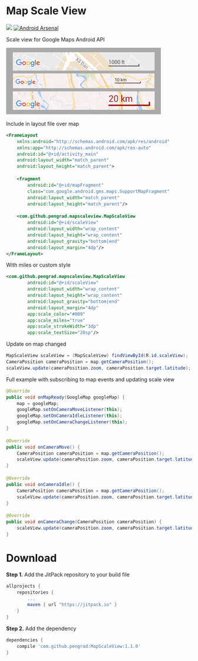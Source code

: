 # Map Scale View
[![](https://jitpack.io/v/pengrad/MapScaleView.svg)](https://jitpack.io/#pengrad/MapScaleView)
[![Android Arsenal](https://img.shields.io/badge/Android%20Arsenal-MapScaleView-green.svg?style=true)](https://android-arsenal.com/details/1/4541)

Scale view for Google Maps Android API  

![Image](images/image.png)

Include in layout file over map
```xml
<FrameLayout
    xmlns:android="http://schemas.android.com/apk/res/android"
    xmlns:app="http://schemas.android.com/apk/res-auto"
    android:id="@+id/activity_main"
    android:layout_width="match_parent"
    android:layout_height="match_parent">

    <fragment
        android:id="@+id/mapFragment"
        class="com.google.android.gms.maps.SupportMapFragment"
        android:layout_width="match_parent"
        android:layout_height="match_parent"/>

    <com.github.pengrad.mapscaleview.MapScaleView
        android:id="@+id/scaleView"
        android:layout_width="wrap_content"
        android:layout_height="wrap_content"
        android:layout_gravity="bottom|end"
        android:layout_margin="4dp"/>
</FrameLayout>
```

With miles or custom style
```xml
<com.github.pengrad.mapscaleview.MapScaleView
        android:id="@+id/scaleView"
        android:layout_width="wrap_content"
        android:layout_height="wrap_content"
        android:layout_gravity="bottom|end"
        android:layout_margin="4dp"
        app:scale_color="#009"
        app:scale_miles="true"
        app:scale_strokeWidth="3dp"
        app:scale_textSize="20sp"/>
```

Update on map changed
```java
MapScaleView scaleView = (MapScaleView) findViewById(R.id.scaleView);
CameraPosition cameraPosition = map.getCameraPosition();
scaleView.update(cameraPosition.zoom, cameraPosition.target.latitude);
```

Full example with subscribing to map events and updating scale view
```java
@Override
public void onMapReady(GoogleMap googleMap) {
    map = googleMap;
    googleMap.setOnCameraMoveListener(this);
    googleMap.setOnCameraIdleListener(this);
    googleMap.setOnCameraChangeListener(this);
}

@Override
public void onCameraMove() {
    CameraPosition cameraPosition = map.getCameraPosition();
    scaleView.update(cameraPosition.zoom, cameraPosition.target.latitude);
}

@Override
public void onCameraIdle() {
    CameraPosition cameraPosition = map.getCameraPosition();
    scaleView.update(cameraPosition.zoom, cameraPosition.target.latitude);
}

@Override
public void onCameraChange(CameraPosition cameraPosition) {
    scaleView.update(cameraPosition.zoom, cameraPosition.target.latitude);
}
```

# Download

**Step 1.** Add the JitPack repository to your build file
```groovy
allprojects {
    repositories {
        ...
        maven { url "https://jitpack.io" }
    }
}
```

**Step 2.** Add the dependency
```groovy
dependencies {
    compile 'com.github.pengrad:MapScaleView:1.1.0'
}
```

